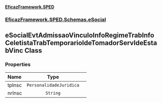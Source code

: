 #### [EficazFramework.SPED](EficazFrameworkSPED.md 'EficazFramework SPED')
### [EficazFramework.SPED.Schemas.eSocial](EficazFramework.SPED.Schemas.eSocial.md 'EficazFramework.SPED.Schemas.eSocial')

## eSocialEvtAdmissaoVinculoInfoRegimeTrabInfoCeletistaTrabTemporarioIdeTomadorServIdeEstabVinc Class
### Properties

| Name | Type | |
| :--- | :---: | :--- |
| tpInsc | `PersonalidadeJuridica` |  |
| nrInsc | `String` |  |
